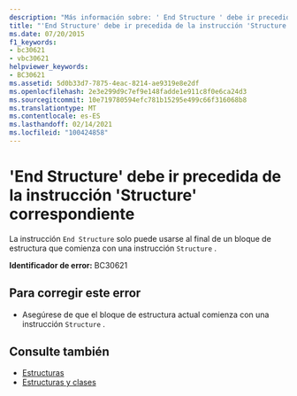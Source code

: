 ```yaml
---
description: "Más información sobre: ' End Structure ' debe ir precedida de la ' Structure ' correspondiente"
title: "'End Structure' debe ir precedida de la instrucción 'Structure' correspondiente"
ms.date: 07/20/2015
f1_keywords:
- bc30621
- vbc30621
helpviewer_keywords:
- BC30621
ms.assetid: 5d0b33d7-7875-4eac-8214-ae9319e8e2df
ms.openlocfilehash: 2e3e299d9c7ef9e148fadde1e911c8f0e6ca24d3
ms.sourcegitcommit: 10e719780594efc781b15295e499c66f316068b8
ms.translationtype: MT
ms.contentlocale: es-ES
ms.lasthandoff: 02/14/2021
ms.locfileid: "100424858"
---
```

# <a name="end-structure-must-be-preceded-by-a-matching-structure"></a>'End Structure' debe ir precedida de la instrucción 'Structure' correspondiente

La instrucción `End Structure` solo puede usarse al final de un bloque de estructura que comienza con una instrucción `Structure` .  
  
 **Identificador de error:** BC30621  
  
## <a name="to-correct-this-error"></a>Para corregir este error  
  
- Asegúrese de que el bloque de estructura actual comienza con una instrucción `Structure` .  
  
## <a name="see-also"></a>Consulte también

- [Estructuras](../programming-guide/language-features/data-types/structures.md)
- [Estructuras y clases](../programming-guide/language-features/data-types/structures-and-classes.md)
